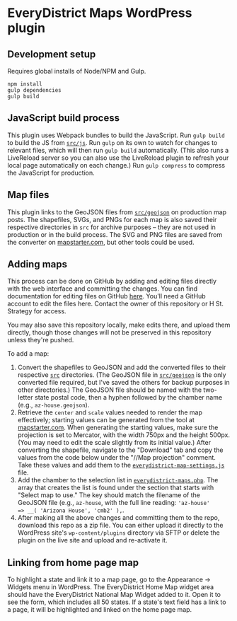 # EveryDistrict Maps WordPress plugin

## Development setup

Requires global installs of Node/NPM and Gulp.

`npm install`  
`gulp dependencies`  
`gulp build`

## JavaScript build process

This plugin uses Webpack bundles to build the JavaScript. Run `gulp build` to build the JS from [`src/js`](src/js). Run `gulp` on its own to watch for changes to relevant files, which will then run `gulp build` automatically. (This also runs a LiveReload server so you can also use the LiveReload plugin to refresh your local page automatically on each change.) Run `gulp compress` to compress the JavaScript for production.

## Map files

This plugin links to the GeoJSON files from [`src/geojson`](src/geojson) on production map posts. The shapefiles, SVGs, and PNGs for each map is also saved their respective directories in `src` for archive purposes – they are not used in production or in the build process. The SVG and PNG files are saved from the converter on [mapstarter.com](http://mapstarter.com/), but other tools could be used.

## Adding maps

This process can be done on GitHub by adding and editing files directly with the web interface and committing the changes. You can find documentation for editing files on GitHub [here](https://help.github.com/articles/editing-files-in-your-repository/). You'll need a GitHub account to edit the files here. Contact the owner of this repository or H St. Strategy for access.

You may also save this repository locally, make edits there, and upload them directly, though those changes will not be preserved in this repository unless they're pushed.

To add a map:

1. Convert the shapefiles to GeoJSON and add the converted files to their respective [`src`](src) directories. (The GeoJSON file in [`src/geojson`](src/geojson) is the only converted file required, but I've saved the others for backup purposes in other directories.) The GeoJSON file should be named with the two-letter state postal code, then a hyphen followed by the chamber name (e.g., `az-house.geojson`).
1. Retrieve the `center` and `scale` values needed to render the map effectively; starting values can be generated from the tool at [mapstarter.com](http://mapstarter.com/). When generating the starting values, make sure the projection is set to Mercator, with the width 750px and the height 500px. (You may need to edit the scale slightly from its initial value.) After converting the shapefile, navigate to the "Download" tab and copy the values from the code below under the "//Map projection" comment. Take these values and add them to the [`everydistrict-map-settings.js`](everydistrict-map-settings.js) file.
1. Add the chamber to the selection list in [`everydistrict-maps.php`](everydistrict-maps.php). The array that creates the list is found under the section that starts with "Select map to use." The key should match the filename of the GeoJSON file (e.g., `az-house`, with the full line reading: `'az-house'          => __( 'Arizona House', 'cmb2' ),`.
1. After making all the above changes and committing them to the repo, download this repo as a zip file. You can either upload it directly to the WordPress site's `wp-content/plugins` directory via SFTP or delete the plugin on the live site and upload and re-activate it.

## Linking from home page map

To highlight a state and link it to a map page, go to the Appearance -> Widgets menu in WordPress. The EveryDistrict Home Map widget area should have the EveryDistrict National Map Widget added to it. Open it to see the form, which includes all 50 states. If a state's text field has a link to a page, it will be highlighted and linked on the home page map.
